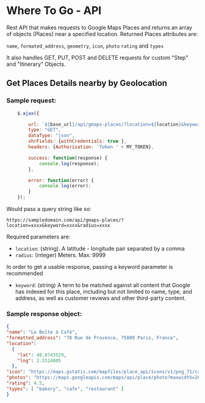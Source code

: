 # Where To Go - API
Rest API that makes requests to Google Maps Places
and returns an array of objects (Places) near a
specified location.
Returned Places attributes are:

```name```, ```formated_address```, ```geometry```, ```icon```, ```photo```
```rating``` and ```types```

It also handles GET, PUT, POST and DELETE requests for custom
"Step" and "Itinerary" Objects.

## Get Places Details nearby by Geolocation

### Sample request:
```javascript
    $.ajax({

        url: `${base_url}/api/gmaps-places/?location=${location}&keyword=${type}&radius=${radius}`,
        type: "GET",
        dataType: "json",
        xhrFields: {withCredentials: true },
        headers: {Authorization: 'Token ' + MY_TOKEN},

        success: function(response) {
            console.log(response);
        },

        error: function(error) {
            console.log(error);
        }
    });
```

Would pass a query string like so:

```https://sampledomain.com/api/gmaps-places/?location=xxxx&keyword=xxxx&radius=xxxx```

Required parameters are:
- ```location```: (string). A latitude - longitude pair separated by a comma
- ```radius```: (integer) Meters. Max: 9999

In order to get a usable response, passing a keyword parameter is recommended
- ```keyword```: (string) A term to be matched against all content that Google 
has indexed for this place, including but not limited to name, type, and address, 
as well as customer reviews and other third-party content.

### Sample response object:

```json
{
"name": "La Boîte à Café",
"formatted_address": "78 Rue de Provence, 75009 Paris, France",
"location": 
  { 
    "lat": 48.8743529, 
    "lng": 2.3314805
  },  
"icon": "https://maps.gstatic.com/mapfiles/place_api/icons/v1/png_71/cafe-71.png",
"photos": "https://maps.googleapis.com/maps/api/place/photo?maxwidth=20wjRl58zEeXbw&key=API_KEY",
"rating": 4.5,
"types": [ "bakery", "cafe", "restaurant" ]
}
```


                        
